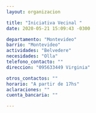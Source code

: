 ```yaml
---
layout: organizacion

title: "Iniciativa Vecinal "
date: 2020-05-21 15:09:43 -0300

departamento: "Montevideo"
barrio: "Montevideo"
actividades: "Belvedere"
necesidades: "Olla"
telefono_contacto: ""
direccion: "095633449 Virginia"

otros_contactos: ""
horario: "A partir de 17hs"
aclaraciones: ""
cuenta_bancaria: ""

---
```

